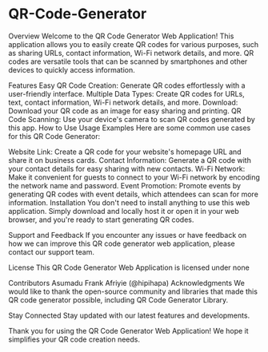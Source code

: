 # QR-Code-Generator
Overview
Welcome to the QR Code Generator Web Application! This application allows you to easily create QR codes for various purposes, such as sharing URLs, contact information, Wi-Fi network details, and more. QR codes are versatile tools that can be scanned by smartphones and other devices to quickly access information.

Features
Easy QR Code Creation: Generate QR codes effortlessly with a user-friendly interface.
Multiple Data Types: Create QR codes for URLs, text, contact information, Wi-Fi network details, and more.
Download: Download your QR code as an image for easy sharing and printing.
QR Code Scanning: Use your device's camera to scan QR codes generated by this app.
How to Use
Usage Examples
Here are some common use cases for this QR Code Generator:

Website Link: Create a QR code for your website's homepage URL and share it on business cards.
Contact Information: Generate a QR code with your contact details for easy sharing with new contacts.
Wi-Fi Network: Make it convenient for guests to connect to your Wi-Fi network by encoding the network name and password.
Event Promotion: Promote events by generating QR codes with event details, which attendees can scan for more information.
Installation
You don't need to install anything to use this web application. Simply download and locally host it or open it in your web browser, and you're ready to start generating QR codes.

Support and Feedback
If you encounter any issues or have feedback on how we can improve this QR code generator web application, please contact our support team.

License
This QR Code Generator Web Application is licensed under none

Contributors
Asumadu Frank Afriyie (@hipihapa)
Acknowledgments
We would like to thank the open-source community and libraries that made this QR code generator possible, including QR Code Generator Library.

Stay Connected
Stay updated with our latest features and developments. 

Thank you for using the QR Code Generator Web Application! We hope it simplifies your QR code creation needs.

